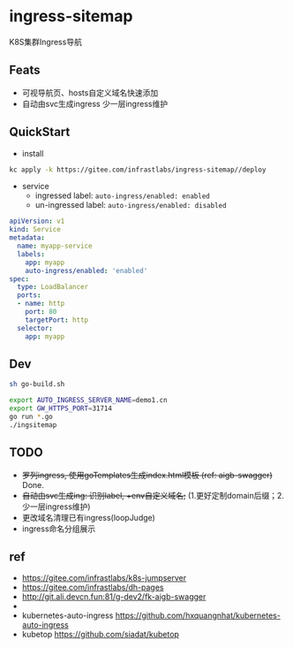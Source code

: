 # ingress-sitemap

K8S集群Ingress导航

## Feats

- 可视导航页、hosts自定义域名快速添加
- 自动由svc生成ingress 少一层ingress维护

## QuickStart

- install

```bash
kc apply -k https://gitee.com/infrastlabs/ingress-sitemap//deploy
```

- service
  - ingressed label: `auto-ingress/enabled: enabled`
  - un-ingressed label: `auto-ingress/enabled: disabled`

```yaml
apiVersion: v1
kind: Service
metadata:
  name: myapp-service
  labels:
    app: myapp
    auto-ingress/enabled: 'enabled'
spec:
  type: LoadBalancer
  ports:
  - name: http
    port: 80
    targetPort: http
  selector:
    app: myapp
```

## Dev

```bash
sh go-build.sh

export AUTO_INGRESS_SERVER_NAME=demo1.cn
export GW_HTTPS_PORT=31714
go run *.go
./ingsitemap
```

## TODO

- ~~罗列ingress, 使用goTemplates生成index.html模板 (ref: aigb-swagger)~~ Done.
- ~~自动由svc生成ing: 识别label, +env自定义域名;~~  (1.更好定制domain后缀；2.少一层ingress维护)
- 更改域名清理已有ingress(loopJudge)
- ingress命名分组展示

## ref

- https://gitee.com/infrastlabs/k8s-jumpserver
- https://gitee.com/infrastlabs/dh-pages
- http://git.ali.devcn.fun:81/g-dev2/fk-aigb-swagger
- 
- kubernetes-auto-ingress https://github.com/hxquangnhat/kubernetes-auto-ingress
- kubetop https://github.com/siadat/kubetop
